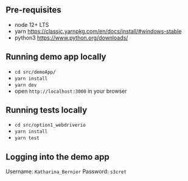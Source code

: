 ## Pre-requisites
* node 12+ LTS
* yarn https://classic.yarnpkg.com/en/docs/install/#windows-stable
* python3 https://www.python.org/downloads/

## Running demo app locally
* `cd src/demoApp/`
* `yarn install`
* `yarn dev`
* open `http://localhost:3000` in your browser

## Running tests locally
* `cd src/option1_webdriverio`
* `yarn install`
* `yarn test`

## Logging into the demo app
Username: `Katharina_Bernier`
Password: `s3cret`
